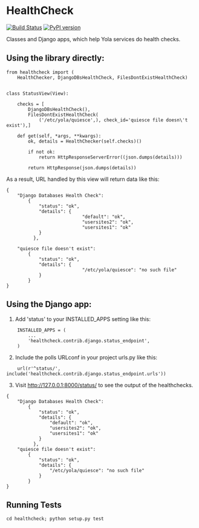 HealthCheck
===========
[![Build Status](https://api.travis-ci.org/yola/healthcheck.svg)](https://travis-ci.org/yola/healthcheck)
[![PyPI version](https://badge.fury.io/py/healthcheck.svg)](http://badge.fury.io/py/healthcheck)

Classes and Django apps, which help Yola services do health checks.

Using the library directly:
--------------------

```
from healthcheck import (
    HealthChecker, DjangoDBsHealthCheck, FilesDontExistHealthCheck)


class StatusView(View):

    checks = [
        DjangoDBsHealthCheck(),
        FilesDontExistHealthCheck(
            ('/etc/yola/quiesce',), check_id='quiesce file doesn\'t exist'),]

    def get(self, *args, **kwargs):
        ok, details = HealthChecker(self.checks)()

        if not ok:
            return HttpResponseServerError((json.dumps(details)))

        return HttpResponse(json.dumps(details))
```


As a result, URL handled by this view will return data like this:

```
{
    "Django Databases Health Check":
        {
            "status": "ok",
            "details": {
                            "default": "ok",
                            "usersites2": "ok",
                            "usersites1": "ok"
            }
          },

    "quiesce file doesn't exist":
        {
            "status": "ok",
            "details": {
                            "/etc/yola/quiesce": "no such file"
            }
        }
}
```

Using the Django app:
--------------------
1. Add 'status' to your INSTALLED_APPS setting like this:

```
    INSTALLED_APPS = (
        ...
        'healthcheck.contrib.django.status_endpoint',
    )
```

2. Include the polls URLconf in your project urls.py like this:

```
    url(r'^status/', include('healthcheck.contrib.django.status_endpoint.urls'))
```

3. Visit http://127.0.0.1:8000/status/ to see the output of the healthchecks.

```
{
    "Django Databases Health Check":
        {
            "status": "ok",
            "details": {
                "default": "ok",
                "usersites2": "ok",
                "usersites1": "ok"
            }
          },
    "quiesce file doesn't exist":
        {
            "status": "ok",
            "details": {
                "/etc/yola/quiesce": "no such file"
            }
        }
}
```

Running Tests
-------------

`cd healthcheck; python setup.py test`
